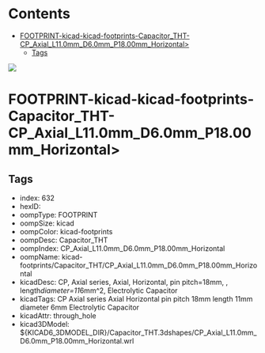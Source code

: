 



Contents
========

* [FOOTPRINT-kicad-kicad-footprints-Capacitor_THT-CP_Axial_L11.0mm_D6.0mm_P18.00mm_Horizontal>](#footprint-kicad-kicad-footprints-capacitor_tht-cp_axial_l110mm_d60mm_p1800mm_horizontal)
	* [Tags](#tags)
  
![][im]
# FOOTPRINT-kicad-kicad-footprints-Capacitor_THT-CP_Axial_L11.0mm_D6.0mm_P18.00mm_Horizontal>

## Tags

- index: 632
- hexID: 
- oompType: FOOTPRINT
- oompSize: kicad
- oompColor: kicad-footprints
- oompDesc: Capacitor_THT
- oompIndex: CP_Axial_L11.0mm_D6.0mm_P18.00mm_Horizontal
- oompName: kicad-footprints/Capacitor_THT/CP_Axial_L11.0mm_D6.0mm_P18.00mm_Horizontal
- kicadDesc: CP, Axial series, Axial, Horizontal, pin pitch=18mm, , length*diameter=11*6mm^2, Electrolytic Capacitor
- kicadTags: CP Axial series Axial Horizontal pin pitch 18mm  length 11mm diameter 6mm Electrolytic Capacitor
- kicadAttr: through_hole
- kicad3DModel: ${KICAD6_3DMODEL_DIR}/Capacitor_THT.3dshapes/CP_Axial_L11.0mm_D6.0mm_P18.00mm_Horizontal.wrl



[im]: image.png
